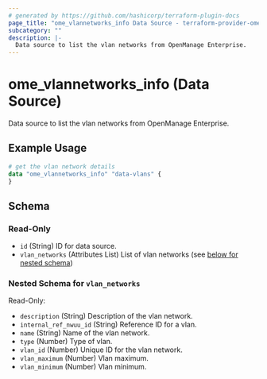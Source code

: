 ```yaml
---
# generated by https://github.com/hashicorp/terraform-plugin-docs
page_title: "ome_vlannetworks_info Data Source - terraform-provider-ome"
subcategory: ""
description: |-
  Data source to list the vlan networks from OpenManage Enterprise.
---
```


# ome_vlannetworks_info (Data Source)

Data source to list the vlan networks from OpenManage Enterprise.

## Example Usage

```terraform
# get the vlan network details 
data "ome_vlannetworks_info" "data-vlans" {
}
```

<!-- schema generated by tfplugindocs -->
## Schema

### Read-Only

- `id` (String) ID for data source.
- `vlan_networks` (Attributes List) List of vlan networks (see [below for nested schema](#nestedatt--vlan_networks))

<a id="nestedatt--vlan_networks"></a>
### Nested Schema for `vlan_networks`

Read-Only:

- `description` (String) Description of the vlan network.
- `internal_ref_nwuu_id` (String) Reference ID for a vlan.
- `name` (String) Name of the vlan network.
- `type` (Number) Type of vlan.
- `vlan_id` (Number) Unique ID for the vlan network.
- `vlan_maximum` (Number) Vlan maximum.
- `vlan_minimum` (Number) Vlan minimum.


